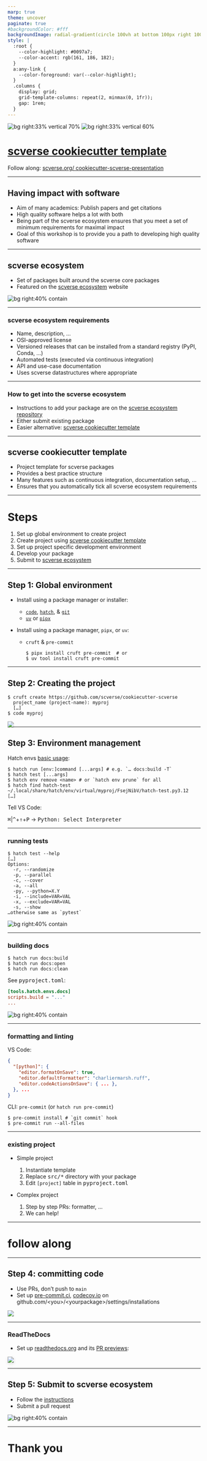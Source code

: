 ```yaml
---
marp: true
theme: uncover
paginate: true
#backgroundColor: #fff
backgroundImage: radial-gradient(circle 100vh at bottom 100px right 100px in hsl, var(--color-accent) 0%, transparent 100%)
style: |
  :root {
    --color-highlight: #0097a7;
    --color-accent: rgb(161, 186, 182);
  }
  a:any-link {
    --color-foreground: var(--color-highlight);
  }
  .columns {
    display: grid;
    grid-template-columns: repeat(2, minmax(0, 1fr));
    gap: 1rem;
  }
---
```


<!-- _paginate: skip -->

<!-- Header link: important! -->
<!-- Follow along if you’re quick, later interactive -->
<!-- QR URL: https://api.qrserver.com/v1/create-qr-code/?format=svg&data=https://scverse.org/cookiecutter-scverse-presentation/ -->

![bg right:33% vertical 70%](./img/scverse-logo.svg)
![bg right:33% vertical 60%](./img/qr-pres.svg)

# [scverse cookiecutter template][template]

Follow along: [scverse.org/
cookiecutter-scverse-presentation][pres]

[template]: https://cookiecutter-scverse-instance.readthedocs.io/en/latest/template_usage.html
[pres]: https://scverse.org/cookiecutter-scverse-presentation/

---

## Having impact with software

* Aim of many academics: Publish papers and get citations
* High quality software helps a lot with both
* Being part of the scverse ecosystem ensures that you meet a set of minimum requirements for maximal impact
* Goal of this workshop is to provide you a path to developing high quality software

---

## scverse ecosystem

* Set of packages built around the scverse core packages
* Featured on the [scverse ecosystem][] website

![bg right:40% contain](./img/scverse-ecosystem-overview.png)

[scverse ecosystem]: https://scverse.org/packages/#ecosystem

---

### scverse ecosystem requirements

* Name, description, ...
* OSI-approved license
* Versioned releases that can be installed from a standard registry (PyPI, Conda, ...)
* Automated tests (executed via continuous integration)
* API and use-case documentation
* Uses scverse datastructures where appropriate

---

### How to get into the scverse ecosystem

* Instructions to add your package are on the [scverse ecosystem repository][]
* Either submit existing package
* Easier alternative: [scverse cookiecutter template][]

[scverse ecosystem repository]: https://github.com/scverse/ecosystem-packages
[scverse cookiecutter template]: https://github.com/scverse/cookiecutter-scverse

---

## scverse cookiecutter template

* Project template for scverse packages
* Provides a best practice structure
* Many features such as continuous integration, documentation setup, …
* Ensures that you automatically tick all scverse ecosystem requirements

---

# Steps

1. Set up global environment to create project
2. Create project using [scverse cookiecutter template][]
3. Set up project specific development environment
4. Develop your package
5. Submit to [scverse ecosystem][]

---

## Step 1: Global environment

* Install using a package manager or installer:

  - [`code`][], [`hatch`][], & [`git`][]
  - [`uv`][] or [`pipx`][]

* Install using a package manager, `pipx`, or `uv`:

  - `cruft` & `pre-commit`

    ```console
    $ pipx install cruft pre-commit  # or
    $ uv tool install cruft pre-commit
    ```

[`code`]: https://code.visualstudio.com/download
[`hatch`]: https://hatch.pypa.io/latest/install/
[`git`]: https://github.com/git-guides/install-git
[`uv`]: https://docs.astral.sh/uv/getting-started/installation/
[`pipx`]: https://pipx.pypa.io/stable/installation/

---

## Step 2: Creating the project

```console
$ cruft create https://github.com/scverse/cookiecutter-scverse
  project_name (project-name): myproj
  […]
$ code myproj
```

<img style="margin-bottom: -450px" src=./img/new-proj.png>

---

## Step 3: Environment management

Hatch envs [basic usage][hatch envs]:

```console
$ hatch run [env:]command [...args] # e.g. `… docs:build -T`
$ hatch test [...args]
$ hatch env remove <name> # or `hatch env prune` for all
$ hatch find hatch-test
~/.local/share/hatch/env/virtual/myproj/FsejNibV/hatch-test.py3.12
[…]
```

Tell VS Code:

<kbd>⌘</kbd>|<kbd>^</kbd>+<kbd>⇑</kbd>+<kbd>P</kbd> → <kbd>Python: Select Interpreter</kbd>

[hatch envs]: https://hatch.pypa.io/latest/tutorials/environment/basic-usage/

---

### running tests

```console
$ hatch test --help
[…]
Options:
  -r, --randomize
  -p, --parallel
  -c, --cover
  -a, --all
  -py, --python=X.Y
  -i, --include=VAR=VAL
  -x, --exclude=VAR=VAL
  -s, --show
…otherwise same as `pytest`
```

![bg right:40% contain](./img/test-explorer.png)

---

### building docs

```console
$ hatch run docs:build
$ hatch run docs:open
$ hatch run docs:clean
```

See <samp>pyproject.toml</samp>:

```toml
[tools.hatch.envs.docs]
scripts.build = "..."
...
```

![bg right:40% contain](./img/docs.png)

---

### formatting and linting

VS Code:

```json
{
  "[python]": {
    "editor.formatOnSave": true,
    "editor.defaultFormatter": "charliermarsh.ruff",
    "editor.codeActionsOnSave": { ... },
  }, ...
}
```

CLI: `pre-commit` (or `hatch run pre-commit`)

<!-- Installing pre-commit globally is preferred -->

```console
$ pre-commit install # `git commit` hook
$ pre-commit run --all-files
```

---

### existing project

<!-- simple: pure-python, one package -->

* Simple project

  1. Instantiate template
  2. Replace <samp>src/*</samp> directory with your package
  3. Edit `[project]` table in <samp>pyproject.toml</samp>

* Complex project

  1. Step by step PRs: formatter, …
  2. We can help!

---

<!-- _color: var(--color-accent) -->
<!-- _backgroundColor: black -->

# follow along

---

## Step 4: committing code

<!-- No need to do this live, time should be mostly up here -->

- Use PRs, don’t push to `main`
- Set up [pre-commit.ci][], [codecov.io][] on
  github.com/&lt;you>/&lt;yourpackage>/settings/installations

![](./img/checks.png)

[pre-commit.ci]: https://pre-commit.ci/
[codecov.io]: https://codecov.io/

---

### ReadTheDocs

- Set up [readthedocs.org][] and its [PR previews][]:

<img src="./img/rtd-pr-warning.png" style="box-shadow: 0 .2rem .5rem rgba(0,0,0,.1)">

[readthedocs.org]: https://docs.readthedocs.io/en/stable/intro/import-guide.html
[PR previews]: https://docs.readthedocs.io/en/stable/guides/pull-requests.html

---

## Step 5: Submit to scverse ecosystem

* Follow the [instructions][scverse ecosystem repository]
* Submit a pull request

![bg right:40% contain](./img/scverse-ecosystem-pr.png)

---

<!-- _color: var(--color-accent) -->
<!-- _backgroundColor: black -->

# Thank you
